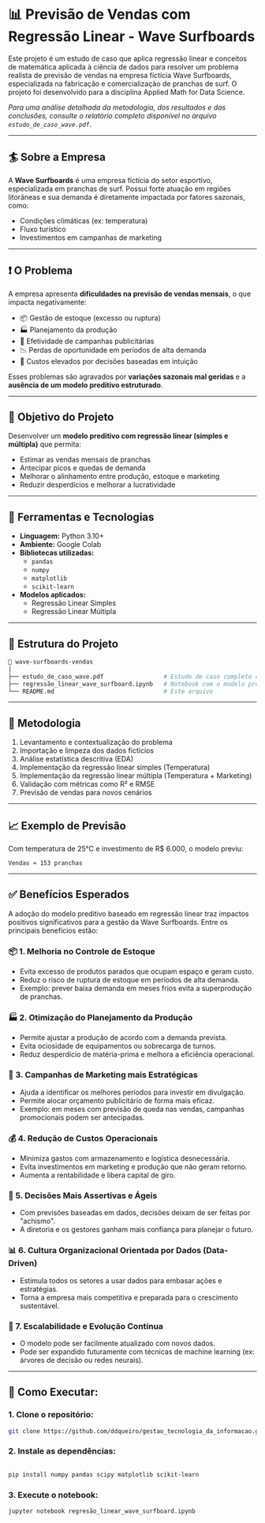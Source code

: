 
# 📊 Previsão de Vendas com Regressão Linear - Wave Surfboards

Este projeto é um estudo de caso que aplica regressão linear e conceitos de matemática aplicada à ciência de dados para resolver um problema realista de previsão de vendas na empresa fictícia Wave Surfboards, especializada na fabricação e comercialização de pranchas de surf. O projeto foi desenvolvido para a disciplina Applied Math for Data Science.

*Para uma análise detalhada da metodologia, dos resultados e das conclusões, consulte o relatório completo disponível no arquivo `estudo_de_caso_wave.pdf`*.


---

## 🏄 Sobre a Empresa

A **Wave Surfboards** é uma empresa fictícia do setor esportivo, especializada em pranchas de surf. Possui forte atuação em regiões litorâneas e sua demanda é diretamente impactada por fatores sazonais, como:

- Condições climáticas (ex: temperatura)
- Fluxo turístico
- Investimentos em campanhas de marketing

---

## ❗ O Problema

A empresa apresenta **dificuldades na previsão de vendas mensais**, o que impacta negativamente:

- 📦 Gestão de estoque (excesso ou ruptura)
- 🏭 Planejamento da produção
- 📣 Efetividade de campanhas publicitárias
- 📉 Perdas de oportunidade em períodos de alta demanda
- 💸 Custos elevados por decisões baseadas em intuição

Esses problemas são agravados por **variações sazonais mal geridas** e a **ausência de um modelo preditivo estruturado**.

---

## 🎯 Objetivo do Projeto

Desenvolver um **modelo preditivo com regressão linear (simples e múltipla)** que permita:

- Estimar as vendas mensais de pranchas
- Antecipar picos e quedas de demanda
- Melhorar o alinhamento entre produção, estoque e marketing
- Reduzir desperdícios e melhorar a lucratividade

---

## 🔧 Ferramentas e Tecnologias

- **Linguagem:** Python 3.10+
- **Ambiente:** Google Colab
- **Bibliotecas utilizadas:**
  - `pandas`
  - `numpy`
  - `matplotlib`
  - `scikit-learn`
- **Modelos aplicados:**
  - Regressão Linear Simples
  - Regressão Linear Múltipla

---

## 📂 Estrutura do Projeto

```bash
📁 wave-surfboards-vendas
│
├── estudo_de_caso_wave.pdf                 # Estudo de caso completo com contextualização e análise
├── regressão_linear_wave_surfboard.ipynb   # Notebook com o modelo preditivo em Python
└── README.md                               # Este arquivo
```

---

## 🧠 Metodologia

1. Levantamento e contextualização do problema  
2. Importação e limpeza dos dados fictícios  
3. Análise estatística descritiva (EDA)  
4. Implementação da regressão linear simples (Temperatura)  
5. Implementação da regressão linear múltipla (Temperatura + Marketing)  
6. Validação com métricas como R² e RMSE  
7. Previsão de vendas para novos cenários  

---

## 📈 Exemplo de Previsão

Com temperatura de 25°C e investimento de R$ 6.000, o modelo previu:

```
Vendas ≈ 153 pranchas
```

---

## ✅ Benefícios Esperados

A adoção do modelo preditivo baseado em regressão linear traz impactos positivos significativos para a gestão da Wave Surfboards. Entre os principais benefícios estão:

### 📦 1. Melhoria no Controle de Estoque
- Evita excesso de produtos parados que ocupam espaço e geram custo.
- Reduz o risco de ruptura de estoque em períodos de alta demanda.
- Exemplo: prever baixa demanda em meses frios evita a superprodução de pranchas.

### 🏭 2. Otimização do Planejamento da Produção
- Permite ajustar a produção de acordo com a demanda prevista.
- Evita ociosidade de equipamentos ou sobrecarga de turnos.
- Reduz desperdício de matéria-prima e melhora a eficiência operacional.

### 📣 3. Campanhas de Marketing mais Estratégicas
- Ajuda a identificar os melhores períodos para investir em divulgação.
- Permite alocar orçamento publicitário de forma mais eficaz.
- Exemplo: em meses com previsão de queda nas vendas, campanhas promocionais podem ser antecipadas.

### 💰 4. Redução de Custos Operacionais
- Minimiza gastos com armazenamento e logística desnecessária.
- Evita investimentos em marketing e produção que não geram retorno.
- Aumenta a rentabilidade e libera capital de giro.

### 🎯 5. Decisões Mais Assertivas e Ágeis
- Com previsões baseadas em dados, decisões deixam de ser feitas por "achismo".
- A diretoria e os gestores ganham mais confiança para planejar o futuro.

### 📊 6. Cultura Organizacional Orientada por Dados (Data-Driven)
- Estimula todos os setores a usar dados para embasar ações e estratégias.
- Torna a empresa mais competitiva e preparada para o crescimento sustentável.

### 🚀 7. Escalabilidade e Evolução Contínua
- O modelo pode ser facilmente atualizado com novos dados.
- Pode ser expandido futuramente com técnicas de machine learning (ex: árvores de decisão ou redes neurais).

---
## 📂 Como Executar:

### 1. Clone o repositório:

```bash
git clone https://github.com/ddqueiro/gestao_tecnologia_da_informacao.git
```

### 2. Instale as dependências:

```bash

pip install numpy pandas scipy matplotlib scikit-learn
```

### 3. Execute o notebook:

```bash
jupyter notebook regresão_linear_wave_surfboard.ipynb
```